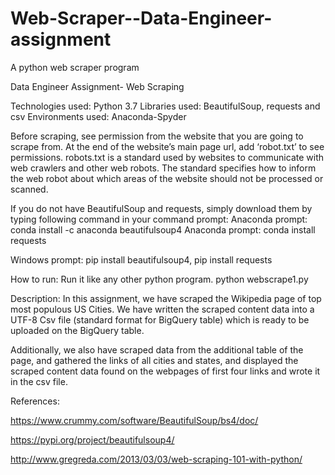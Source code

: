 # Web-Scraper--Data-Engineer-assignment
A python web scraper program 


Data Engineer Assignment- Web Scraping

Technologies used: Python 3.7
Libraries used: BeautifulSoup, requests and csv
Environments used: Anaconda-Spyder

Before scraping, see permission from the website that you are going to scrape from. At the end of the website’s main page url, add ‘robot.txt’ to see permissions.
robots.txt is a standard used by websites to communicate with web crawlers and other web robots. The standard specifies how to inform the web robot about which areas of the website should not be processed or scanned.

If you do not have BeautifulSoup and requests, simply download them by typing following command in your command prompt:
Anaconda prompt: conda install -c anaconda beautifulsoup4
Anaconda prompt: conda install requests

Windows prompt: pip install beautifulsoup4, pip install requests

How to run: Run it like any other python program. 
python webscrape1.py

Description: In this assignment, we have scraped the Wikipedia page of top most populous US Cities. We have written the scraped content data into a UTF-8 Csv file (standard format for BigQuery table) which is ready to be uploaded on the BigQuery table.

Additionally, we also have scraped data from the additional table of the page, and gathered the links of all cities and states, and displayed the scraped content data found on the webpages of first four links and wrote it in the csv file.

References:

https://www.crummy.com/software/BeautifulSoup/bs4/doc/

https://pypi.org/project/beautifulsoup4/

http://www.gregreda.com/2013/03/03/web-scraping-101-with-python/
